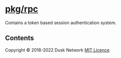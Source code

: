 # [pkg/rpc](./pkg/rpc)

Contains a token based session authentication system.

<!-- ToC start -->
##  Contents

<!-- ToC end -->

Copyright © 2018-2022 Dusk Network
[MIT Licence](https://github.com/dusk-network/dusk-blockchain/blob/master/LICENSE)
